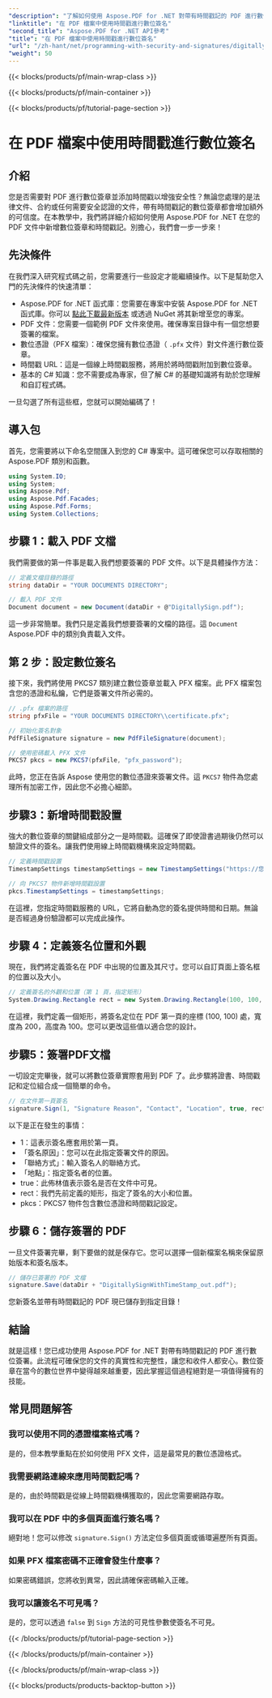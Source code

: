 ```yaml
---
"description": "了解如何使用 Aspose.PDF for .NET 對帶有時間戳記的 PDF 進行數位簽章。本逐步指南涵蓋先決條件、證書設定、時間戳記等。"
"linktitle": "在 PDF 檔案中使用時間戳進行數位簽名"
"second_title": "Aspose.PDF for .NET API參考"
"title": "在 PDF 檔案中使用時間戳進行數位簽名"
"url": "/zh-hant/net/programming-with-security-and-signatures/digitally-sign-with-time-stamp/"
"weight": 50
---
```


{{< blocks/products/pf/main-wrap-class >}}

{{< blocks/products/pf/main-container >}}

{{< blocks/products/pf/tutorial-page-section >}}

# 在 PDF 檔案中使用時間戳進行數位簽名

## 介紹

您是否需要對 PDF 進行數位簽章並添加時間戳以增強安全性？無論您處理的是法律文件、合約或任何需要安全認證的文件，帶有時間戳記的數位簽章都會增加額外的可信度。在本教學中，我們將詳細介紹如何使用 Aspose.PDF for .NET 在您的 PDF 文件中新增數位簽章和時間戳記。別擔心，我們會一步一步來！

## 先決條件

在我們深入研究程式碼之前，您需要進行一些設定才能繼續操作。以下是幫助您入門的先決條件的快速清單：

- Aspose.PDF for .NET 函式庫：您需要在專案中安裝 Aspose.PDF for .NET 函式庫。你可以 [點此下載最新版本](https://releases.aspose.com/pdf/net/) 或透過 NuGet 將其新增至您的專案。
- PDF 文件：您需要一個範例 PDF 文件來使用。確保專案目錄中有一個您想要簽署的檔案。
- 數位憑證（PFX 檔案）：確保您擁有數位憑證（ `.pfx` 文件）對文件進行數位簽章。
- 時間戳 URL：這是一個線上時間戳服務，將用於將時間戳附加到數位簽章。 
- 基本的 C# 知識：您不需要成為專家，但了解 C# 的基礎知識將有助於您理解和自訂程式碼。

一旦勾選了所有這些框，您就可以開始編碼了！

## 導入包

首先，您需要將以下命名空間匯入到您的 C# 專案中。這可確保您可以存取相關的 Aspose.PDF 類別和函數。

```csharp
using System.IO;
using System;
using Aspose.Pdf;
using Aspose.Pdf.Facades;
using Aspose.Pdf.Forms;
using System.Collections;
```

## 步驟 1：載入 PDF 文檔

我們需要做的第一件事是載入我們想要簽署的 PDF 文件。以下是具體操作方法：

```csharp
// 定義文檔目錄的路徑
string dataDir = "YOUR DOCUMENTS DIRECTORY";

// 載入 PDF 文件
Document document = new Document(dataDir + @"DigitallySign.pdf");
```

這一步非常簡單。我們只是定義我們想要簽署的文檔的路徑。這 `Document` Aspose.PDF 中的類別負責載入文件。

## 第 2 步：設定數位簽名

接下來，我們將使用 PKCS7 類別建立數位簽章並載入 PFX 檔案。此 PFX 檔案包含您的憑證和私鑰，它們是簽署文件所必需的。

```csharp
// .pfx 檔案的路徑
string pfxFile = "YOUR DOCUMENTS DIRECTORY\\certificate.pfx";

// 初始化簽名對象
PdfFileSignature signature = new PdfFileSignature(document);

// 使用密碼載入 PFX 文件
PKCS7 pkcs = new PKCS7(pfxFile, "pfx_password");
```

此時，您正在告訴 Aspose 使用您的數位憑證來簽署文件。這 `PKCS7` 物件為您處理所有加密工作，因此您不必擔心細節。

## 步驟3：新增時間戳設置

強大的數位簽章的關鍵組成部分之一是時間戳。這確保了即使證書過期後仍然可以驗證文件的簽名。讓我們使用線上時間戳機構來設定時間戳。

```csharp
// 定義時間戳設置
TimestampSettings timestampSettings = new TimestampSettings("https://您的時間戳網址”，“用戶名：密碼”）；

// 向 PKCS7 物件新增時間戳設置
pkcs.TimestampSettings = timestampSettings;
```

在這裡，您指定時間戳服務的 URL，它將自動為您的簽名提供時間和日期。無論是否經過身份驗證都可以完成此操作。

## 步驟 4：定義簽名位置和外觀

現在，我們將定義簽名在 PDF 中出現的位置及其尺寸。您可以自訂頁面上簽名框的位置以及大小。

```csharp
// 定義簽名的外觀和位置（第 1 頁，指定矩形）
System.Drawing.Rectangle rect = new System.Drawing.Rectangle(100, 100, 200, 100);
```

在這裡，我們定義一個矩形，將簽名定位在 PDF 第一頁的座標 (100, 100) 處，寬度為 200，高度為 100。您可以更改這些值以適合您的設計。

## 步驟5：簽署PDF文檔

一切設定完畢後，就可以將數位簽章實際套用到 PDF 了。此步驟將證書、時間戳記和定位組合成一個簡單的命令。

```csharp
// 在文件第一頁簽名
signature.Sign(1, "Signature Reason", "Contact", "Location", true, rect, pkcs);
```

以下是正在發生的事情：
- 1：這表示簽名應套用於第一頁。
- 「簽名原因」：您可以在此指定簽署文件的原因。
- 「聯絡方式」：輸入簽名人的聯絡方式。
- 「地點」：指定簽名者的位置。
- true：此佈林值表示簽名是否在文件中可見。
- rect：我們先前定義的矩形，指定了簽名的大小和位置。
- pkcs：PKCS7 物件包含數位憑證和時間戳記設定。

## 步驟 6：儲存簽署的 PDF

一旦文件簽署完畢，剩下要做的就是保存它。您可以選擇一個新檔案名稱來保留原始版本和簽名版本。

```csharp
// 儲存已簽署的 PDF 文檔
signature.Save(dataDir + "DigitallySignWithTimeStamp_out.pdf");
```

您新簽名並帶有時間戳記的 PDF 現已儲存到指定目錄！

## 結論

就是這樣！您已成功使用 Aspose.PDF for .NET 對帶有時間戳記的 PDF 進行數位簽署。此流程可確保您的文件的真實性和完整性，讓您和收件人都安心。數位簽章在當今的數位世界中變得越來越重要，因此掌握這個過程絕對是一項值得擁有的技能。

## 常見問題解答

### 我可以使用不同的憑證檔案格式嗎？  
是的，但本教學重點在於如何使用 PFX 文件，這是最常見的數位憑證格式。

### 我需要網路連線來應用時間戳記嗎？  
是的，由於時間戳是從線上時間戳機構獲取的，因此您需要網路存取。

### 我可以在 PDF 中的多個頁面進行簽名嗎？  
絕對地！您可以修改 `signature.Sign()` 方法定位多個頁面或循環遍歷所有頁面。

### 如果 PFX 檔案密碼不正確會發生什麼事？  
如果密碼錯誤，您將收到異常，因此請確保密碼輸入正確。

### 我可以讓簽名不可見嗎？  
是的，您可以透過 `false` 到 `Sign` 方法的可見性參數使簽名不可見。

{{< /blocks/products/pf/tutorial-page-section >}}

{{< /blocks/products/pf/main-container >}}

{{< /blocks/products/pf/main-wrap-class >}}

{{< blocks/products/products-backtop-button >}}